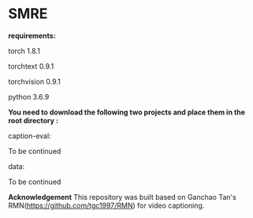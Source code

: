 # SMRE
**requirements:**

torch		    1.8.1

torchtext		0.9.1  

torchvision	0.9.1

python      3.6.9


**You need to download the following two projects and place them in the root directory  :**

caption-eval:

To be continued  

data:

To be continued  

**Acknowledgement**
This repository was built based on Ganchao Tan's RMN(https://github.com/tgc1997/RMN) for video captioning.

